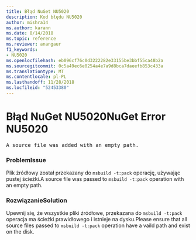 ```yaml
---
title: Błąd NuGet NU5020
description: Kod błędu NU5020
author: mishra14
ms.author: karann
ms.date: 8/14/2018
ms.topic: reference
ms.reviewer: anangaur
f1_keywords:
- NU5020
ms.openlocfilehash: eb096cf76c0d3222282e33155be3bbf55ca48b2a
ms.sourcegitcommit: 0c5a49ec6e0254a4e7a9d8bca7daeefb853c433a
ms.translationtype: MT
ms.contentlocale: pl-PL
ms.lasthandoff: 11/28/2018
ms.locfileid: "52453380"
---
```

# <a name="nuget-error-nu5020"></a><span data-ttu-id="67af8-103">Błąd NuGet NU5020</span><span class="sxs-lookup"><span data-stu-id="67af8-103">NuGet Error NU5020</span></span>
<pre>A source file was added with an empty path.</pre>

### <a name="issue"></a><span data-ttu-id="67af8-104">Problem</span><span class="sxs-lookup"><span data-stu-id="67af8-104">Issue</span></span>

<span data-ttu-id="67af8-105">Plik źródłowy został przekazany do `msbuild -t:pack` operację, używając pustej ścieżki.</span><span class="sxs-lookup"><span data-stu-id="67af8-105">A source file was passed to `msbuild -t:pack` operation with an empty path.</span></span>


### <a name="solution"></a><span data-ttu-id="67af8-106">Rozwiązanie</span><span class="sxs-lookup"><span data-stu-id="67af8-106">Solution</span></span>

<span data-ttu-id="67af8-107">Upewnij się, że wszystkie pliki źródłowe, przekazana do `msbuild -t:pack` operacja ma ścieżki prawidłowego i istnieje na dysku.</span><span class="sxs-lookup"><span data-stu-id="67af8-107">Please ensure that all source files passed to `msbuild -t:pack` operation have a vaild path and exist on the disk.</span></span>

